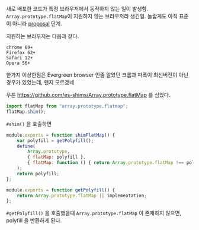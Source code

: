 새로 배포한 코드가 특정 브라우저에서 동작하지 않는 일이 발생함.
`Array.prototype.flatMap`이 지원하지 않는 브라우저라 생긴일. 놀랍게도 아직 표준이 아니라 [proposal](https://tc39.github.io/proposal-flatMap/#sec-Array.prototype.flatMap) 단계.

지원하는 브라우저는 다음과 같다.
```
chrome 69+
Firefox 62+
Safari 12+
Opera 56+
```

한가지 이상한점은 Evergreen browser 인줄 알았던 크롬과 파폭이 최신버전이 아닌 경우가 있었는데,
왠지 모르겠네

무튼
https://github.com/es-shims/Array.prototype.flatMap 를 심었다.

```javascript
import flatMap from "array.prototype.flatmap";
flatMap.shim();
```
`​#shim()` 을 호출하면

```javascript
module.exports = function shimFlatMap() {
	var polyfill = getPolyfill();
	define(
		Array.prototype,
		{ flatMap: polyfill },
		{ flatMap: function () { return Array.prototype.flatMap !== polyfill; } }
	);
	return polyfill;
};

module.exports = function getPolyfill() {
	return Array.prototype.flatMap || implementation;
};
```
`#getPolyfill()` 을 호출했을때 `Array.prototype.flatMap` 이 존재하지 않으면, polyfill 을 반환하게 된다.
